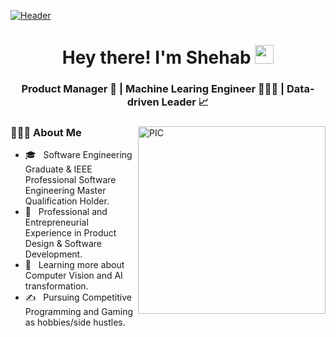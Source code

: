[![Header](https://i.imgur.com/ajdDixn.png "Header")](https://www.linkedin.com/in/shehab-beram/)
<h1 align="center">Hey there! I'm Shehab <span><img src="https://raw.githubusercontent.com/MartinHeinz/MartinHeinz/master/wave.gif" width="30px"></span></h1>
<h3 align="center"> Product Manager 🚀 | Machine Learing Engineer 👨🏻‍💻 | Data-driven Leader 📈</h3>
<div>
<img src="https://i.imgur.com/hx2kQNq.jpg" width = "300px" align="right" alt="PIC" height="300px"/>
<div align="left"> 
  <h3> 👨🏻‍💻 About Me </h3>
  
  - 🎓 &nbsp; Software Engineering Graduate & IEEE Professional Software Engineering Master Qualification Holder.
  - 💼 &nbsp; Professional and Entrepreneurial Experience in Product Design & Software Development. 
  - 🤖 &nbsp; Learning more about Computer Vision and AI transformation.
  - ✍️ &nbsp; Pursuing Competitive Programming and Gaming as hobbies/side hustles.  
</div> 
</div>
